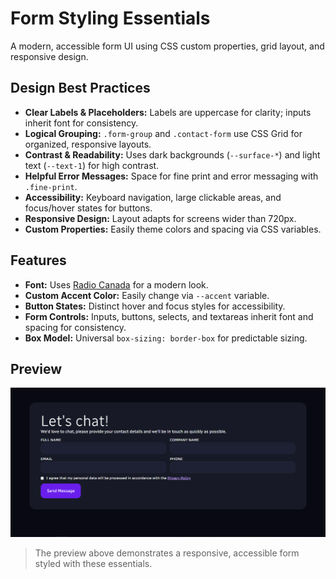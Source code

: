 # Form Styling Essentials

A modern, accessible form UI using CSS custom properties, grid layout, and responsive design.

## Design Best Practices

- **Clear Labels & Placeholders:** Labels are uppercase for clarity; inputs inherit font for consistency.
- **Logical Grouping:** `.form-group` and `.contact-form` use CSS Grid for organized, responsive layouts.
- **Contrast & Readability:** Uses dark backgrounds (`--surface-*`) and light text (`--text-1`) for high contrast.
- **Helpful Error Messages:** Space for fine print and error messaging with `.fine-print`.
- **Accessibility:** Keyboard navigation, large clickable areas, and focus/hover states for buttons.
- **Responsive Design:** Layout adapts for screens wider than 720px.
- **Custom Properties:** Easily theme colors and spacing via CSS variables.

## Features

- **Font:** Uses [Radio Canada](https://fonts.google.com/specimen/Radio+Canada) for a modern look.
- **Custom Accent Color:** Easily change via `--accent` variable.
- **Button States:** Distinct hover and focus styles for accessibility.
- **Form Controls:** Inputs, buttons, selects, and textareas inherit font and spacing for consistency.
- **Box Model:** Universal `box-sizing: border-box` for predictable sizing.

## Preview

![Form Preview](image.png)

> The preview above demonstrates a responsive, accessible form styled with these essentials.
